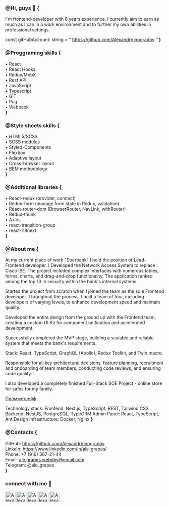 ### @Hi, guys 👋 { 

I`m frontend-developer with 6 years experience.
I currently aim to earn as much as I can in a work environment and to further my own abilities in professional settings.

const gitHubAccount: string = “ https://github.com/AlexandrVinogradov “
**}**

### @Proggraming skills {

• React       <br>
• React Hooks <br>
• Redux/MobX  <br>
• Rest API    <br>
• JavaScript  <br>
• Typescript  <br>
• GIT         <br>
• Pug         <br>
• Webpack     
**}**

### @Style sheets skills {

• HTML5/SCSS           <br>
• SCSS modules         <br>
• Styled-Components    <br>
• Flexbox              <br>
• Adaptive layout      <br>
• Cross-browser layout <br>
• BEM methodology      
**}**

### @Additional libraries {

• React-redux (provider, connect)                       <br>
• Redux-form (manage form state in Redux, validation)   <br>
• React-router-dom (BrowserRouter, NavLink, withRouter) <br>
• Redux-thunk                                           <br>
• Axios                                                 <br>
• react-transition-group                                <br>
• react-i18next                                         
**}**

### @About me {

At my current place of work "Sberbank" I hold the position of Lead-Frontend developer.
I Developed the Network Access System to replace Cisco ISE. The project included complex interfaces with numerous tables, forms, charts, and drag-and-drop functionality. The application ranked among the top 10 in security within the bank's internal systems.

Started the project from scratch when I joined the team as the sole Frontend developer. Throughout the process, I built a team of four, including developers of varying levels, to enhance development speed and maintain quality.

Developed the entire design from the ground up with the Frontend team, creating a custom UI Kit for component unification and accelerated development.

Successfully completed the MVP stage, building a scalable and reliable system that meets the bank's requirements.

Stack: React, TypeScript, GraphQL (Apollo), Redux Toolkit, and Twin.macro.

Responsible for all key architectural decisions, feature planning, recruitment and onboarding of team members, conducting code reviews, and ensuring code quality.



I also developed a completely finished Full-Stack SOE Project - online store for safes for my family.

[Промметсейф](https://prommetsafe.ru/)

Technology stack:
Frontend: Next.js, TypeScript, REST, Tailwind CSS
Backend: NestJS, PostgreSQL, TypeORM
Admin Panel: React, TypeScript, Ant Design
Infrastructure: Docker, Nginx
**}**

### @Contacts {

GitHub: https://github.com/AlexandrVinogradov    <br>
LinkeIn: https://www.linkedin.com/in/ale-grapes/ <br>
Phone: +7 (916) 367-21-44                        <br>
Email: ale.grapes.webdev@gmail.com               <br>
Telegram: @ale_grapes                            <br>
**}**


### connect with me 👋
<a href="https://twitter.com/ale_grapes">
  <img align="left" alt="Alexandr Vinogradov`s Twitter" width="32px" src="https://cdn.jsdelivr.net/npm/simple-icons@v3/icons/twitter.svg" />
</a>
<a href="https://www.linkedin.com/in/ale-grapes/">
  <img align="left" alt="Alexandr Vinogradov`s Linkdein" width="32px" src="https://cdn.jsdelivr.net/npm/simple-icons@v3/icons/linkedin.svg" />
</a>
<a href="https://github.com/AlexandrVinogradov">
  <img align="left" alt="Alexandr Vinogradov`s Github" width="32px" src="https://cdn.jsdelivr.net/npm/simple-icons@v3/icons/github.svg" />
</a>
<a href="https://www.instagram.com/ale.grapes/">
  <img align="left" alt="Alexandr Vinogradov`s Instagram" width="32px" src="https://cdn.jsdelivr.net/npm/simple-icons@v3/icons/instagram.svg" />
</a>
<a href="https://t.me/ale_grapes">
  <img align="left" alt="Alexandr Vinogradov`s Telegram" width="32px" src="https://cdn.jsdelivr.net/npm/simple-icons@v3/icons/telegram.svg" />
</a>
